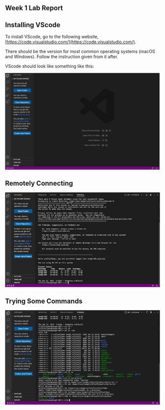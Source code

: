 Week 1 Lab Report
---

Installing VScode
---
To install VScode, go to the following website, [https://code.visualstudio.com/](https://code.visualstudio.com/).

There should be the version for most common operating systems (macOS and Windows). Follow the instruction given from it after.

VScode should look like something like this:

![image](installing_vscode.png)

Remotely Connecting
---
![image](remotely_connecting.png)

Trying Some Commands
---
![image](trying_some_commands.png)
